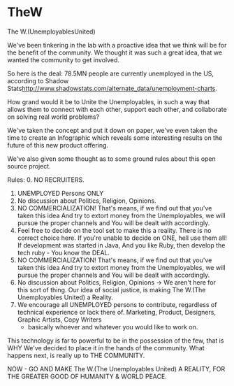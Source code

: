 TheW
====

The W.(UnemployablesUnited)

We've been tinkering in the lab with a proactive idea that we think will be for the benefit of the community. We thought it was such a great idea, that we wanted the community to get involved.

So here is the deal: 78.5MN people are currently unemployed in the US, according to Shadow Stats<http://www.shadowstats.com/alternate_data/unemployment-charts>.

How grand would it be to Unite the Unemployables, in such a way that allows them to connect with each other, support each other, and collaborate on solving real world problems?

We've taken the concept and put it down on paper, we've even taken the time to create an Infographic which reveals some interesting results on the future of this new product offering.

We've also given some thought as to some ground rules about this open source project.

Rules:
0. NO RECRUITERS.
1. UNEMPLOYED Persons ONLY
2. No discussion about Politics, Religion, Opinions.
3. NO COMMERCIALIZATION! That's means, if we find out that you've taken this idea
    And try to extort money from the Unemployables, we will pursue the proper channels and 
    You will be dealt with accordingly.
4. Feel free to decide on the tool set to make this a reality. There is no correct choice here. 
     If you're unable to decide on ONE, hell use them all! If development was started in Java, 
     And you like Ruby, then develop the tech ruby - You know the DEAL.
5. NO COMMERCIALIZATION! That's means, if we find out that you've taken this idea
     And try to extort money from the Unemployables, we will pursue the proper channels and 
     You will be dealt with accordingly.
6. No discussion about Politics, Religion, Opinions -> We aren't here for this sort of thing.
     Our idea of social justice, is making The W.(The Unemployables United) a Reality.
7. We encourage all UNEMPLOYED persons to contribute, regardless of technical
     experience or lack there of. Marketing, Product, Designers, Graphic Artists, Copy Writers
     - basically whoever and whatever you would like to work on.

This technology is far to powerful to be in the possession of the few, that is WHY We've decided to place it in the hands of the community. What happens next, is really up to THE COMMUNITY.

NOW - GO AND MAKE The W.(The Unemployables United) A REALITY, FOR THE GREATER GOOD OF HUMANITY & WORLD PEACE.
